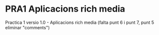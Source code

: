 # PRA1 Aplicacions rich media
Practica 1 versio 1.0 - Aplicacions rich media (falta punt 6 i punt 7, punt 5 eliminar "comments")<br><br>
